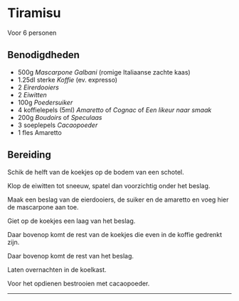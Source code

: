 # Tiramisu

Voor 6 personen

## Benodigdheden

- 500g _Mascarpone Galbani_ (romige Italiaanse zachte kaas)
- 1.25dl sterke _Koffie_ (ev. expresso)
- 2 _Eirerdooiers_
- 2 _Eiwitten_
- 100g _Poedersuiker_
- 4 koffielepels (5ml) _Amaretto_ of _Cognac_ of _Een likeur naar smaak_
- 200g _Boudoirs_ of _Speculaas_
- 3 soeplepels _Cacaopoeder_
- 1 fles Amaretto

## Bereiding

Schik de helft van de koekjes op de bodem van een schotel.

Klop de eiwitten tot sneeuw, spatel dan voorzichtig onder het beslag.

Maak een beslag van de eierdooiers, de suiker en de amaretto en voeg hier de mascarpone aan toe.

Giet op de koekjes een laag van het beslag.

Daar bovenop komt de rest van de koekjes die even in de koffie gedrenkt zijn.

Daar bovenop komt de rest van het beslag.

Laten overnachten in de koelkast.

Voor het opdienen bestrooien met cacaopoeder.

---
